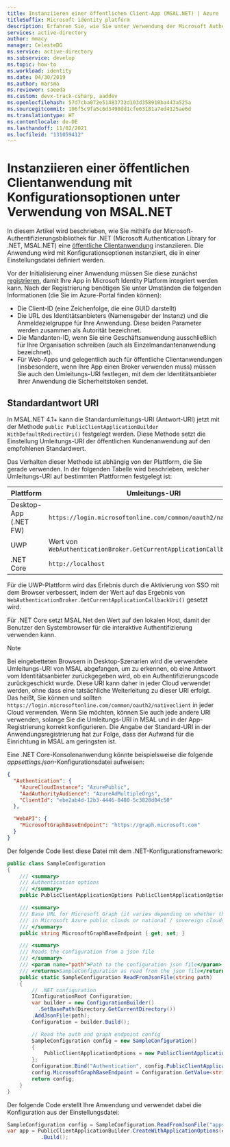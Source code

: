```yaml
---
title: Instanziieren einer öffentlichen Client-App (MSAL.NET) | Azure
titleSuffix: Microsoft identity platform
description: Erfahren Sie, wie Sie unter Verwendung der Microsoft Authentication Library für .NET (MSAL.NET) eine öffentliche Clientanwendung mit Konfigurationsoptionen instanziieren.
services: active-directory
author: mmacy
manager: CelesteDG
ms.service: active-directory
ms.subservice: develop
ms.topic: how-to
ms.workload: identity
ms.date: 04/30/2019
ms.author: marsma
ms.reviewer: saeeda
ms.custom: devx-track-csharp, aaddev
ms.openlocfilehash: 57d7cba072e51483732d103d358910ba443a525a
ms.sourcegitcommit: 106f5c9fa5c6d3498dd1cfe63181a7ed4125ae6d
ms.translationtype: HT
ms.contentlocale: de-DE
ms.lasthandoff: 11/02/2021
ms.locfileid: "131059412"
---
```

# <a name="instantiate-a-public-client-application-with-configuration-options-using-msalnet"></a>Instanziieren einer öffentlichen Clientanwendung mit Konfigurationsoptionen unter Verwendung von MSAL.NET

In diesem Artikel wird beschrieben, wie Sie mithilfe der Microsoft-Authentifizierungsbibliothek für .NET (Microsoft Authentication Library for .NET, MSAL.NET) eine [öffentliche Clientanwendung](msal-client-applications.md) instanziieren.  Die Anwendung wird mit Konfigurationsoptionen instanziiert, die in einer Einstellungsdatei definiert werden.

Vor der Initialisierung einer Anwendung müssen Sie diese zunächst [registrieren](quickstart-register-app.md), damit Ihre App in Microsoft Identity Platform integriert werden kann. Nach der Registrierung benötigen Sie unter Umständen die folgenden Informationen (die Sie im Azure-Portal finden können):

- Die Client-ID (eine Zeichenfolge, die eine GUID darstellt)
- Die URL des Identitätsanbieters (Namensgeber der Instanz) und die Anmeldezielgruppe für Ihre Anwendung. Diese beiden Parameter werden zusammen als Autorität bezeichnet.
- Die Mandanten-ID, wenn Sie eine Geschäftsanwendung ausschließlich für Ihre Organisation schreiben (auch als Einzelmandantenanwendung bezeichnet).
- Für Web-Apps und gelegentlich auch für öffentliche Clientanwendungen (insbesondere, wenn Ihre App einen Broker verwenden muss) müssen Sie auch den Umleitungs-URI festlegen, mit dem der Identitätsanbieter Ihrer Anwendung die Sicherheitstoken sendet.

## <a name="default-reply-uri"></a>Standardantwort URI

In MSAL.NET 4.1+ kann die Standardumleitungs-URI (Antwort-URI) jetzt mit der Methode `public PublicClientApplicationBuilder WithDefaultRedirectUri()` festgelegt werden. Diese Methode setzt die Einstellung Umleitungs-URI der öffentlichen Kundenanwendung auf den empfohlenen Standardwert.

Das Verhalten dieser Methode ist abhängig von der Plattform, die Sie gerade verwenden. In der folgenden Tabelle wird beschrieben, welcher Umleitungs-URI auf bestimmten Plattformen festgelegt ist:

Plattform  | Umleitungs-URI  
---------  | --------------
Desktop-App (.NET FW) | `https://login.microsoftonline.com/common/oauth2/nativeclient` 
UWP | Wert von `WebAuthenticationBroker.GetCurrentApplicationCallbackUri()`
.NET Core | `http://localhost`

Für die UWP-Plattform wird das Erlebnis durch die Aktivierung von SSO mit dem Browser verbessert, indem der Wert auf das Ergebnis von `WebAuthenticationBroker.GetCurrentApplicationCallbackUri()` gesetzt wird. 

Für .NET Core setzt MSAL.Net den Wert auf den lokalen Host, damit der Benutzer den Systembrowser für die interaktive Authentifizierung verwenden kann.

> [!NOTE]
> Bei eingebetteten Browsern in Desktop-Szenarien wird die verwendete Umleitungs-URI von MSAL abgefangen, um zu erkennen, ob eine Antwort vom Identitätsanbieter zurückgegeben wird, ob ein Authentifizierungscode zurückgeschickt wurde. Diese URI kann daher in jeder Cloud verwendet werden, ohne dass eine tatsächliche Weiterleitung zu dieser URI erfolgt. Das heißt, Sie können und sollten `https://login.microsoftonline.com/common/oauth2/nativeclient` in jeder Cloud verwenden. Wenn Sie möchten, können Sie auch jede andere URI verwenden, solange Sie die Umleitungs-URI in MSAL und in der App-Registrierung korrekt konfigurieren. Die Angabe der Standard-URI in der Anwendungsregistrierung hat zur Folge, dass der Aufwand für die Einrichtung in MSAL am geringsten ist.


Eine .NET Core-Konsolenanwendung könnte beispielsweise die folgende *appsettings.json*-Konfigurationsdatei aufweisen:

```json
{
  "Authentication": {
    "AzureCloudInstance": "AzurePublic",
    "AadAuthorityAudience": "AzureAdMultipleOrgs",
    "ClientId": "ebe2ab4d-12b3-4446-8480-5c3828d04c50"
  },

  "WebAPI": {
    "MicrosoftGraphBaseEndpoint": "https://graph.microsoft.com"
  }
}
```

Der folgende Code liest diese Datei mit dem .NET-Konfigurationsframework:

```csharp
public class SampleConfiguration
{
    /// <summary>
    /// Authentication options
    /// </summary>
    public PublicClientApplicationOptions PublicClientApplicationOptions { get; set; }

    /// <summary>
    /// Base URL for Microsoft Graph (it varies depending on whether the application is ran
    /// in Microsoft Azure public clouds or national / sovereign clouds
    /// </summary>
    public string MicrosoftGraphBaseEndpoint { get; set; }

    /// <summary>
    /// Reads the configuration from a json file
    /// </summary>
    /// <param name="path">Path to the configuration json file</param>
    /// <returns>SampleConfiguration as read from the json file</returns>
    public static SampleConfiguration ReadFromJsonFile(string path)
    {
        // .NET configuration
        IConfigurationRoot Configuration;
        var builder = new ConfigurationBuilder()
          .SetBasePath(Directory.GetCurrentDirectory())
        .AddJsonFile(path);
        Configuration = builder.Build();

        // Read the auth and graph endpoint config
        SampleConfiguration config = new SampleConfiguration()
        {
            PublicClientApplicationOptions = new PublicClientApplicationOptions()
        };
        Configuration.Bind("Authentication", config.PublicClientApplicationOptions);
        config.MicrosoftGraphBaseEndpoint = Configuration.GetValue<string>("WebAPI:MicrosoftGraphBaseEndpoint");
        return config;
    }
}
```

Der folgende Code erstellt Ihre Anwendung und verwendet dabei die Konfiguration aus der Einstellungsdatei:

```csharp
SampleConfiguration config = SampleConfiguration.ReadFromJsonFile("appsettings.json");
var app = PublicClientApplicationBuilder.CreateWithApplicationOptions(config.PublicClientApplicationOptions)
           .Build();
```
